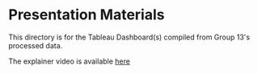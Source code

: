# Presentation Materials
This directory is for the Tableau Dashboard(s) compiled from Group 13's processed data. 

The explainer video is available [here](<link>)
